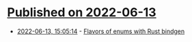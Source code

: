 # [Published on 2022-06-13](index.md)

* [2022-06-13, 15:05:14](https://news.ycombinator.com/item?id=31726608) - [Flavors of enums with Rust bindgen](https://www.mdaverde.com/posts/rust-bindgen-enum/)
